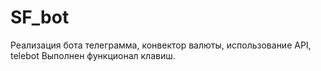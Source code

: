 # SF_bot
Реализация бота телеграмма, конвектор валюты, использование API, telebot 
Выполнен функционал клавиш.
